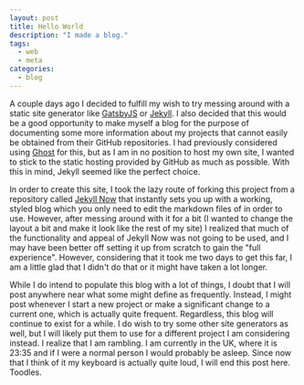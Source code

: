 ```yaml
---
layout: post
title: Hello World
description: "I made a blog."
tags:
  - web
  - meta
categories:
  - blog
---
```


A couple days ago I decided to fulfill my wish to try messing around with a static site generator like [GatsbyJS](https://www.gatsbyjs.org/) or [Jekyll](https://jekyllrb.com/). I also decided that this would be a good opportunity to make myself a blog for the purpose of documenting some more information about my projects that cannot easily be obtained from their GitHub repositories. I had previously considered using [Ghost](https://github.com/TryGhost/Ghost) for this, but as I am in no position to host my own site, I wanted to stick to the static hosting provided by GitHub as much as possible. With this in mind, Jekyll seemed like the perfect choice.

In order to create this site, I took the lazy route of forking this project from a repository called [Jekyll Now](https://github.com/barryclark/jekyll-now) that instantly sets you up with a working, styled blog which you only need to edit the markdown files of in order to use. However, after messing around with it for a bit (I wanted to change the layout a bit and make it look like the rest of my site) I realized that much of the functionality and appeal of Jekyll Now was not going to be used, and I may have been better off setting it up from scratch to gain the "full experience". However, considering that it took me two days to get this far, I am a little glad that I didn't do that or it might have taken a lot longer.

While I do intend to populate this blog with a lot of things, I doubt that I will post anywhere near what some might define as frequently. Instead, I might post whenever I start a new project or make a significant change to a current one, which is actually quite frequent. Regardless, this blog will continue to exist for a while. I do wish to try some other site generators as well, but I will likely put them to use for a different project I am considering instead. I realize that I am rambling. I am currently in the UK, where it is 23:35 and if I were a normal person I would probably be asleep. Since now that I think of it my keyboard is actually quite loud, I will end this post here. Toodles.
